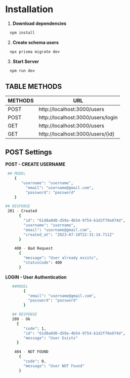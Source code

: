 # Installation

1. **Download dependencies**
```sh
  npm install 
```
2. **Create schema users**
```sh
  npx prisma migrate dev 
```
3. **Start Server**
```sh
  npm run dev
```
## TABLE METHODS

| METHODS | URL|
|--------|-----------|
|POST| http://localhost:3000/users|
|POST| http://localhost:3000/users/login|
|GET|http://localhost:3000/users|
|GET|http://localhost:3000/users/{id}|

## POST Settings

**POST - CREATE USERNAME**

   ```bash
    ## MODEL
       {
          "username": "username",
        	"email": "username@gmail.com",
        	"password": "password"
       }
   ```
```bash
## RESPONSE
 201 - Created
      {
      	"id": "61d8a0d0-d59a-4b54-9754-b1d2f70a974d",
      	"username": "username",
      	"email": "username@gmail.com",
      	"created_at": "2023-07-18T22:31:14.711Z"
      }

    400 - Bad Request
      {
      	"message": "User already exists",
      	"statusCode": 400
      }
```

**LOGIN - User Authentication**

```bash
   ##MODEL
        {
          "email": "username@gmail.com",
          "password": "password"
        }
```

```bash
   ## RESPONSE
   209 - Ok
     {
    	"code": 1,
    	"id": "61d8a0d0-d59a-4b54-9754-b1d2f70a974d",
    	"message": "User Exists"
     }

    404 - NOT FOUND
      {
      	"code": 0,
      	"message": "User NOT Found"
      }
```
     
      
         
    
